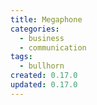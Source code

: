 ```yaml
---
title: Megaphone
categories:
  - business
  - communication
tags:
  - bullhorn
created: 0.17.0
updated: 0.17.0
---
```

